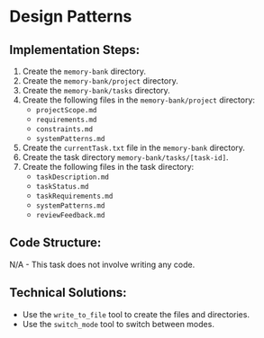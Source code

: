 # Design Patterns

## Implementation Steps:
1. Create the `memory-bank` directory.
2. Create the `memory-bank/project` directory.
3. Create the `memory-bank/tasks` directory.
4. Create the following files in the `memory-bank/project` directory:
    * `projectScope.md`
    * `requirements.md`
    * `constraints.md`
    * `systemPatterns.md`
5. Create the `currentTask.txt` file in the `memory-bank` directory.
6. Create the task directory `memory-bank/tasks/[task-id]`.
7. Create the following files in the task directory:
    * `taskDescription.md`
    * `taskStatus.md`
    * `taskRequirements.md`
    * `systemPatterns.md`
    * `reviewFeedback.md`

## Code Structure:
N/A - This task does not involve writing any code.

## Technical Solutions:
* Use the `write_to_file` tool to create the files and directories.
* Use the `switch_mode` tool to switch between modes.
